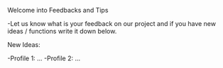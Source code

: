 Welcome into Feedbacks and Tips

-Let us know what is your feedback on our project and if you have new ideas / functions write it down below.

New Ideas:

-Profile 1: ...
-Profile 2: ...
